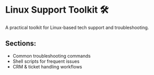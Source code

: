 # Linux Support Toolkit 🛠️

A practical toolkit for Linux-based tech support and troubleshooting.

## Sections:
- Common troubleshooting commands
- Shell scripts for frequent issues
- CRM & ticket handling workflows
